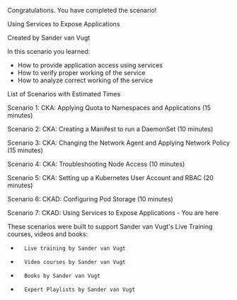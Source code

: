 Congratulations. You have completed the scenario!

Using Services to Expose Applications

Created by Sander van Vugt

In this scenario you learned:
*	How to provide application access using services
*	How to verify proper working of the service
*	How to analyze correct working of the service

List of Scenarios with Estimated Times

Scenario 1: CKA: Applying Quota to Namespaces and Applications (15 minutes)

Scenario 2: CKA: Creating a Manifest to run a DaemonSet (10 minutes) 

Scenario 3: CKA: Changing the Network Agent and Applying Network Policy (15 minutes)

Scenario 4: CKA: Troubleshooting Node Access (10 minutes)

Scenario 5: CKA: Setting up a Kubernetes User Account and RBAC (20 minutes)

Scenario 6: CKAD: Configuring Pod Storage (10 minutes) 

Scenario 7: CKAD: Using Services to Expose Applications - You are here

These scenarios were built to support Sander van Vugt's Live Training courses, videos and books:

*       Live training by Sander van Vugt
*       Video courses by Sander van Vugt
*       Books by Sander van Vugt
*       Expert Playlists by Sander van Vugt
